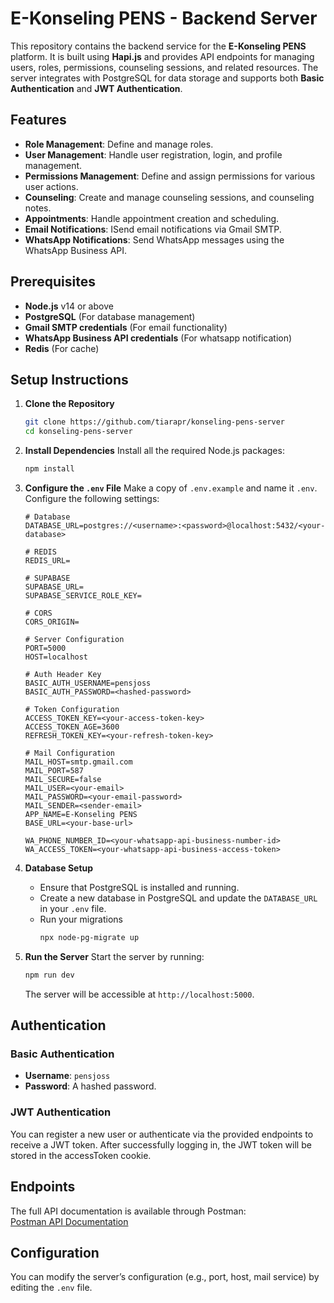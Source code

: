 # E-Konseling PENS - Backend Server

This repository contains the backend service for the **E-Konseling PENS** platform. It is built using **Hapi.js** and provides API endpoints for managing users, roles, permissions, counseling sessions, and related resources. The server integrates with PostgreSQL for data storage and supports both **Basic Authentication** and **JWT Authentication**.

## Features
- **Role Management**: Define and manage roles.
- **User Management**: Handle user registration, login, and profile management.
- **Permissions Management**: Define and assign permissions for various user actions.
- **Counseling**: Create and manage counseling sessions, and counseling notes.
- **Appointments**: Handle appointment creation and scheduling.
- **Email Notifications**: ISend email notifications via Gmail SMTP.
- **WhatsApp Notifications**: Send WhatsApp messages using the WhatsApp Business API.

## Prerequisites

- **Node.js** v14 or above
- **PostgreSQL** (For database management)
- **Gmail SMTP credentials** (For email functionality)
- **WhatsApp Business API credentials** (For whatsapp notification)
- **Redis** (For cache)

## Setup Instructions

1. **Clone the Repository**
    ```bash
    git clone https://github.com/tiarapr/konseling-pens-server
    cd konseling-pens-server
    ```

2. **Install Dependencies**
    Install all the required Node.js packages:
    ```bash
    npm install
    ```

3. **Configure the `.env` File**
    Make a copy of `.env.example` and name it `.env`. Configure the following settings:
    ```plaintext
    # Database
    DATABASE_URL=postgres://<username>:<password>@localhost:5432/<your-database>

    # REDIS
    REDIS_URL=

    # SUPABASE 
    SUPABASE_URL=
    SUPABASE_SERVICE_ROLE_KEY=

    # CORS
    CORS_ORIGIN=
    
    # Server Configuration
    PORT=5000
    HOST=localhost
    
    # Auth Header Key
    BASIC_AUTH_USERNAME=pensjoss
    BASIC_AUTH_PASSWORD=<hashed-password>

    # Token Configuration
    ACCESS_TOKEN_KEY=<your-access-token-key>
    ACCESS_TOKEN_AGE=3600
    REFRESH_TOKEN_KEY=<your-refresh-token-key>

    # Mail Configuration
    MAIL_HOST=smtp.gmail.com
    MAIL_PORT=587
    MAIL_SECURE=false
    MAIL_USER=<your-email>
    MAIL_PASSWORD=<your-email-password>
    MAIL_SENDER=<sender-email>
    APP_NAME=E-Konseling PENS
    BASE_URL=<your-base-url>

    WA_PHONE_NUMBER_ID=<your-whatsapp-api-business-number-id>
    WA_ACCESS_TOKEN=<your-whatsapp-api-business-access-token>
    ```

4. **Database Setup**
    - Ensure that PostgreSQL is installed and running.
    - Create a new database in PostgreSQL and update the `DATABASE_URL` in your `.env` file.
    - Run your migrations
      ```bash
      npx node-pg-migrate up
      ```

5. **Run the Server**
    Start the server by running:
    ```bash
    npm run dev
    ```

    The server will be accessible at `http://localhost:5000`.

## Authentication

### Basic Authentication
- **Username**: `pensjoss`
- **Password**: A hashed password.

### JWT Authentication
You can register a new user or authenticate via the provided endpoints to receive a JWT token.
After successfully logging in, the JWT token will be stored in the accessToken cookie.

## Endpoints

The full API documentation is available through Postman:  
[Postman API Documentation](https://documenter.getpostman.com/view/43975024/2sB2j4fBPu)

## Configuration

You can modify the server’s configuration (e.g., port, host, mail service) by editing the `.env` file. 